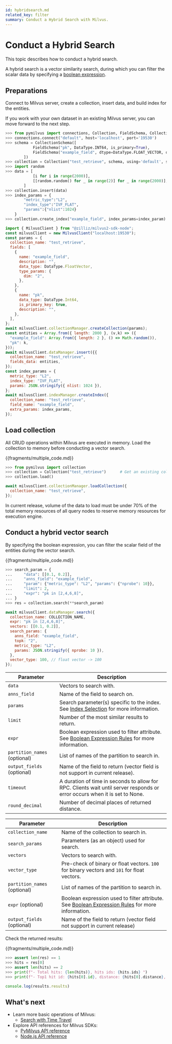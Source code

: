 ```yaml
---
id: hybridsearch.md
related_key: filter
summary: Conduct a Hybrid Search with Milvus.
---
```


# Conduct a Hybrid Search

This topic describes how to conduct a hybrid search.

A hybrid search is a vector similarity search, during which you can filter the scalar data by specifying a [boolean expression](boolean.md).

## Preparations

Connect to Milvus server, create a collection, insert data, and build index for the entities.

If you work with your own dataset in an existing Milvus server, you can move forward to the next step.

```python
>>> from pymilvus import connections, Collection, FieldSchema, CollectionSchema, DataType
>>> connections.connect("default", host='localhost', port='19530')
>>> schema = CollectionSchema([
    		FieldSchema("pk", DataType.INT64, is_primary=True),
    		FieldSchema("example_field", dtype=DataType.FLOAT_VECTOR, dim=2)
		])
>>> collection = Collection("test_retrieve", schema, using='default', shards_num=2)
>>> import random
>>> data = [
    		[i for i in range(2000)],
    		[[random.random() for _ in range(2)] for _ in range(2000)],
		]
>>> collection.insert(data)
>>> index_params = {
        "metric_type":"L2",
        "index_type":"IVF_FLAT",
        "params":{"nlist":1024}
    }
>>> collection.create_index("example_field", index_params=index_param)
```

```javascript
import { MilvusClient } from "@zilliz/milvus2-sdk-node";
const milvusClient = new MilvusClient("localhost:19530");
const params = {
  collection_name: "test_retrieve",
  fields: [
    {
      name: "example_field",
      description: "",
      data_type: DataType.FloatVector,
      type_params: {
        dim: "2",
      },
    },
    {
      name: "pk",
      data_type: DataType.Int64,
      is_primary_key: true,
      description: "",
    },
  ],
};
await milvusClient.collectionManager.createCollection(params);
const entities = Array.from({ length: 2000 }, (v,k) => ({
  "example_field": Array.from({ length: 2 }, () => Math.random()),
  "pk": k,
}));
await milvusClient.dataManager.insert({{
  collection_name: "test_retrieve",
  fields_data: entities,
});
const index_params = {
  metric_type: "L2",
  index_type: "IVF_FLAT",
  params: JSON.stringify({ nlist: 1024 }),
};
await milvusClient.indexManager.createIndex({
  collection_name: "test_retrieve",
  field_name: "example_field",
  extra_params: index_params,
});
```

## Load collection

All CRUD operations within Milvus are executed in memory. Load the collection to memory before conducting a vector search.

{{fragments/multiple_code.md}}

```python
>>> from pymilvus import collection
>>> collection = Collection("test_retrieve")      # Get an existing collection.
>>> collection.load()
```

```javascript
await milvusClient.collectionManager.loadCollection({
  collection_name: "test_retrieve",
});
```


<div class="alert warning">
In current release, volume of the data to load must be under 70% of the total memory resources of all query nodes to reserve memory resources for execution engine.
</div>

## Conduct a hybrid vector search

By specifying the boolean expression, you can filter the scalar field of the entities during the vector search.

{{fragments/multiple_code.md}}

```python
>>> search_param = {
...     "data": [[0.1, 0.2]],
...     "anns_field": "example_field",
...     "param": {"metric_type": "L2", "params": {"nprobe": 10}},
...     "limit": 2,
...     "expr": "pk in [2,4,6,8]",
... }
>>> res = collection.search(**search_param)
```

```javascript
await milvusClient.dataManager.search({
  collection_name: COLLECTION_NAME,
  expr: "pk in [2,4,6,8]",
  vectors: [[0.1, 0.2]],
  search_params: {
    anns_field: "example_field",
    topk: "2",
    metric_type: "L2",
    params: JSON.stringify({ nprobe: 10 }),
  },
  vector_type: 100, // float vector -> 100
});
```

<table class="language-python">
	<thead>
	<tr>
		<th>Parameter</th>
		<th>Description</th>
	</tr>
	</thead>
	<tbody>
    <tr>
		<td><code>data</code></td>
		<td>Vectors to search with.</td>
	</tr>
	<tr>
		<td><code>anns_field</code></td>
		<td>Name of the field to search on.</td>
	</tr>
  <tr>
		<td><code>params</code></td>
		<td>Search parameter(s) specific to the index. See <a href="index_selection.md">Index Selection</a> for more information.</td>
	</tr>
	<tr>
		<td><code>limit</code></td>
		<td>Number of the most similar results to return.</td>
	</tr>
  <tr>
		<td><code>expr</code></td>
		<td>Boolean expression used to filter attribute. See <a href="boolean.md">Boolean Expression Rules</a> for more information.</td>
	</tr>
  <tr>
		<td><code>partition_names</code> (optional)</td>
		<td>List of names of the partition to search in.</td>
	</tr>
  <tr>
		<td><code>output_fields</code> (optional)</td>
		<td>Name of the field to return (vector field is not support in current release).</td>
	</tr>
  <tr>
		<td><code>timeout</code></td>
		<td>A duration of time in seconds to allow for RPC. Clients wait until server responds or error occurs when it is set to None.</td>
	</tr>
  <tr>
		<td><code>round_decimal</code></td>
		<td>Number of decimal places of returned distance.</td>
	</tr>
	</tbody>
</table>

<table class="language-javascript">
	<thead>
	<tr>
		<th>Parameter</th>
		<th>Description</th>
	</tr>
	</thead>
	<tbody>
	<tr>
		<td><code>collection_name</code></td>
		<td>Name of the collection to search in.</td>
	</tr>
	<tr>
    <td><code>search_params</code></td>
    <td>Parameters (as an object) used for search.</td>
  </tr>
	<tr>
    <td><code>vectors</code></td>
    <td>Vectors to search with.</td>
  </tr>
  <tr>
		<td><code>vector_type</code></td>
		<td>Pre-check of binary or float vectors. <code>100</code> for binary vectors and <code>101</code> for float vectors.</td>
	</tr>
  <tr>
		<td><code>partition_names</code> (optional)</td>
		<td>List of names of the partition to search in.</td>
	</tr>
    <tr>
		<td><code>expr</code> (optional)</td>
		<td>Boolean expression used to filter attribute. See <a href="boolean.md">Boolean Expression Rules</a> for more information.</td>
	</tr>
  <tr>
		<td><code>output_fields</code> (optional)</td>
		<td>Name of the field to return (vector field not support in current release)</td>
	</tr>
	</tbody>
</table>

Check the returned results:

{{fragments/multiple_code.md}}

```python
>>> assert len(res) == 1
>>> hits = res[0]
>>> assert len(hits) == 2
>>> print(f"- Total hits: {len(hits)}, hits ids: {hits.ids} ")
>>> print(f"- Top1 hit id: {hits[0].id}, distance: {hits[0].distance}, score: {hits[0].score} ")
```

```javascript
console.log(results.results)
```
## What's next

- Learn more basic operations of Milvus:
  - [Search with Time Travel](timetravel.md)
- Explore API references for Milvus SDKs:
  - [PyMilvus API reference](/api-reference/pymilvus/v{{var.milvus_python_sdk_version}}/tutorial.html)
  - [Node.js API reference](/api-reference/node/v{{var.milvus_node_sdk_version}}/tutorial.html)
